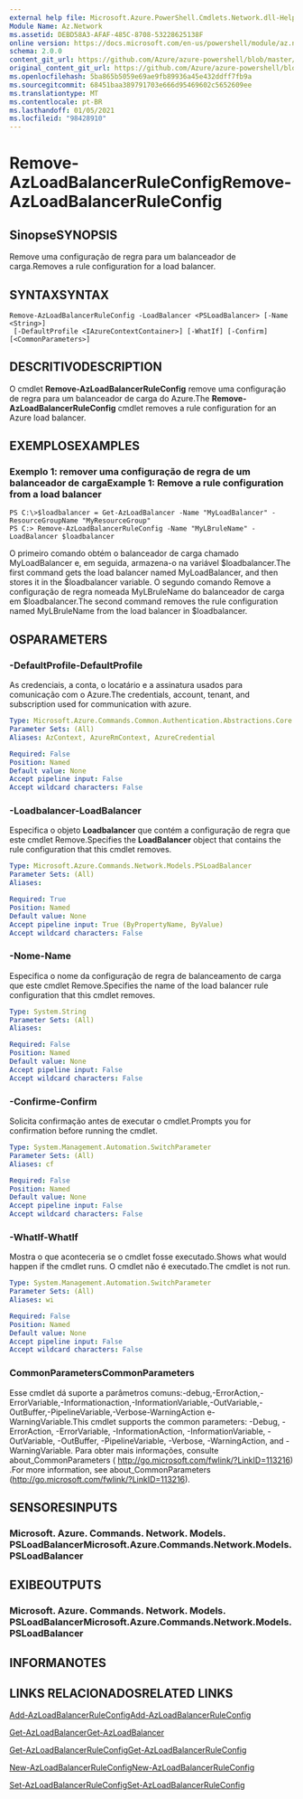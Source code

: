 ```yaml
---
external help file: Microsoft.Azure.PowerShell.Cmdlets.Network.dll-Help.xml
Module Name: Az.Network
ms.assetid: DEBD58A3-AFAF-485C-8708-53228625138F
online version: https://docs.microsoft.com/en-us/powershell/module/az.network/remove-azloadbalancerruleconfig
schema: 2.0.0
content_git_url: https://github.com/Azure/azure-powershell/blob/master/src/Network/Network/help/Remove-AzLoadBalancerRuleConfig.md
original_content_git_url: https://github.com/Azure/azure-powershell/blob/master/src/Network/Network/help/Remove-AzLoadBalancerRuleConfig.md
ms.openlocfilehash: 5ba865b5059e69ae9fb89936a45e432ddff7fb9a
ms.sourcegitcommit: 68451baa389791703e666d95469602c5652609ee
ms.translationtype: MT
ms.contentlocale: pt-BR
ms.lasthandoff: 01/05/2021
ms.locfileid: "98428910"
---
```

# <span data-ttu-id="1720e-101">Remove-AzLoadBalancerRuleConfig</span><span class="sxs-lookup"><span data-stu-id="1720e-101">Remove-AzLoadBalancerRuleConfig</span></span>

## <span data-ttu-id="1720e-102">Sinopse</span><span class="sxs-lookup"><span data-stu-id="1720e-102">SYNOPSIS</span></span>
<span data-ttu-id="1720e-103">Remove uma configuração de regra para um balanceador de carga.</span><span class="sxs-lookup"><span data-stu-id="1720e-103">Removes a rule configuration for a load balancer.</span></span>

## <span data-ttu-id="1720e-104">SYNTAX</span><span class="sxs-lookup"><span data-stu-id="1720e-104">SYNTAX</span></span>

```
Remove-AzLoadBalancerRuleConfig -LoadBalancer <PSLoadBalancer> [-Name <String>]
 [-DefaultProfile <IAzureContextContainer>] [-WhatIf] [-Confirm] [<CommonParameters>]
```

## <span data-ttu-id="1720e-105">DESCRITIVO</span><span class="sxs-lookup"><span data-stu-id="1720e-105">DESCRIPTION</span></span>
<span data-ttu-id="1720e-106">O cmdlet **Remove-AzLoadBalancerRuleConfig** remove uma configuração de regra para um balanceador de carga do Azure.</span><span class="sxs-lookup"><span data-stu-id="1720e-106">The **Remove-AzLoadBalancerRuleConfig** cmdlet removes a rule configuration for an Azure load balancer.</span></span>

## <span data-ttu-id="1720e-107">EXEMPLOS</span><span class="sxs-lookup"><span data-stu-id="1720e-107">EXAMPLES</span></span>

### <span data-ttu-id="1720e-108">Exemplo 1: remover uma configuração de regra de um balanceador de carga</span><span class="sxs-lookup"><span data-stu-id="1720e-108">Example 1: Remove a rule configuration from a load balancer</span></span>
```
PS C:\>$loadbalancer = Get-AzLoadBalancer -Name "MyLoadBalancer" -ResourceGroupName "MyResourceGroup"
PS C:> Remove-AzLoadBalancerRuleConfig -Name "MyLBruleName" -LoadBalancer $loadbalancer
```

<span data-ttu-id="1720e-109">O primeiro comando obtém o balanceador de carga chamado MyLoadBalancer e, em seguida, armazena-o na variável $loadbalancer.</span><span class="sxs-lookup"><span data-stu-id="1720e-109">The first command gets the load balancer named MyLoadBalancer, and then stores it in the $loadbalancer variable.</span></span>
<span data-ttu-id="1720e-110">O segundo comando Remove a configuração de regra nomeada MyLBruleName do balanceador de carga em $loadbalancer.</span><span class="sxs-lookup"><span data-stu-id="1720e-110">The second command removes the rule configuration named MyLBruleName from the load balancer in $loadbalancer.</span></span>

## <span data-ttu-id="1720e-111">OS</span><span class="sxs-lookup"><span data-stu-id="1720e-111">PARAMETERS</span></span>

### <span data-ttu-id="1720e-112">-DefaultProfile</span><span class="sxs-lookup"><span data-stu-id="1720e-112">-DefaultProfile</span></span>
<span data-ttu-id="1720e-113">As credenciais, a conta, o locatário e a assinatura usados para comunicação com o Azure.</span><span class="sxs-lookup"><span data-stu-id="1720e-113">The credentials, account, tenant, and subscription used for communication with azure.</span></span>

```yaml
Type: Microsoft.Azure.Commands.Common.Authentication.Abstractions.Core.IAzureContextContainer
Parameter Sets: (All)
Aliases: AzContext, AzureRmContext, AzureCredential

Required: False
Position: Named
Default value: None
Accept pipeline input: False
Accept wildcard characters: False
```

### <span data-ttu-id="1720e-114">-Loadbalancer</span><span class="sxs-lookup"><span data-stu-id="1720e-114">-LoadBalancer</span></span>
<span data-ttu-id="1720e-115">Especifica o objeto **Loadbalancer** que contém a configuração de regra que este cmdlet Remove.</span><span class="sxs-lookup"><span data-stu-id="1720e-115">Specifies the **LoadBalancer** object that contains the rule configuration that this cmdlet removes.</span></span>

```yaml
Type: Microsoft.Azure.Commands.Network.Models.PSLoadBalancer
Parameter Sets: (All)
Aliases:

Required: True
Position: Named
Default value: None
Accept pipeline input: True (ByPropertyName, ByValue)
Accept wildcard characters: False
```

### <span data-ttu-id="1720e-116">-Nome</span><span class="sxs-lookup"><span data-stu-id="1720e-116">-Name</span></span>
<span data-ttu-id="1720e-117">Especifica o nome da configuração de regra de balanceamento de carga que este cmdlet Remove.</span><span class="sxs-lookup"><span data-stu-id="1720e-117">Specifies the name of the load balancer rule configuration that this cmdlet removes.</span></span>

```yaml
Type: System.String
Parameter Sets: (All)
Aliases:

Required: False
Position: Named
Default value: None
Accept pipeline input: False
Accept wildcard characters: False
```

### <span data-ttu-id="1720e-118">-Confirme</span><span class="sxs-lookup"><span data-stu-id="1720e-118">-Confirm</span></span>
<span data-ttu-id="1720e-119">Solicita confirmação antes de executar o cmdlet.</span><span class="sxs-lookup"><span data-stu-id="1720e-119">Prompts you for confirmation before running the cmdlet.</span></span>

```yaml
Type: System.Management.Automation.SwitchParameter
Parameter Sets: (All)
Aliases: cf

Required: False
Position: Named
Default value: None
Accept pipeline input: False
Accept wildcard characters: False
```

### <span data-ttu-id="1720e-120">-WhatIf</span><span class="sxs-lookup"><span data-stu-id="1720e-120">-WhatIf</span></span>
<span data-ttu-id="1720e-121">Mostra o que aconteceria se o cmdlet fosse executado.</span><span class="sxs-lookup"><span data-stu-id="1720e-121">Shows what would happen if the cmdlet runs.</span></span> <span data-ttu-id="1720e-122">O cmdlet não é executado.</span><span class="sxs-lookup"><span data-stu-id="1720e-122">The cmdlet is not run.</span></span>

```yaml
Type: System.Management.Automation.SwitchParameter
Parameter Sets: (All)
Aliases: wi

Required: False
Position: Named
Default value: None
Accept pipeline input: False
Accept wildcard characters: False
```

### <span data-ttu-id="1720e-123">CommonParameters</span><span class="sxs-lookup"><span data-stu-id="1720e-123">CommonParameters</span></span>
<span data-ttu-id="1720e-124">Esse cmdlet dá suporte a parâmetros comuns:-debug,-ErrorAction,-ErrorVariable,-Informationaction,-InformationVariable,-OutVariable,-OutBuffer,-PipelineVariable,-Verbose-WarningAction e-WarningVariable.</span><span class="sxs-lookup"><span data-stu-id="1720e-124">This cmdlet supports the common parameters: -Debug, -ErrorAction, -ErrorVariable, -InformationAction, -InformationVariable, -OutVariable, -OutBuffer, -PipelineVariable, -Verbose, -WarningAction, and -WarningVariable.</span></span> <span data-ttu-id="1720e-125">Para obter mais informações, consulte about_CommonParameters ( http://go.microsoft.com/fwlink/?LinkID=113216) .</span><span class="sxs-lookup"><span data-stu-id="1720e-125">For more information, see about_CommonParameters (http://go.microsoft.com/fwlink/?LinkID=113216).</span></span>

## <span data-ttu-id="1720e-126">SENSORES</span><span class="sxs-lookup"><span data-stu-id="1720e-126">INPUTS</span></span>

### <span data-ttu-id="1720e-127">Microsoft. Azure. Commands. Network. Models. PSLoadBalancer</span><span class="sxs-lookup"><span data-stu-id="1720e-127">Microsoft.Azure.Commands.Network.Models.PSLoadBalancer</span></span>

## <span data-ttu-id="1720e-128">EXIBE</span><span class="sxs-lookup"><span data-stu-id="1720e-128">OUTPUTS</span></span>

### <span data-ttu-id="1720e-129">Microsoft. Azure. Commands. Network. Models. PSLoadBalancer</span><span class="sxs-lookup"><span data-stu-id="1720e-129">Microsoft.Azure.Commands.Network.Models.PSLoadBalancer</span></span>

## <span data-ttu-id="1720e-130">INFORMA</span><span class="sxs-lookup"><span data-stu-id="1720e-130">NOTES</span></span>

## <span data-ttu-id="1720e-131">LINKS RELACIONADOS</span><span class="sxs-lookup"><span data-stu-id="1720e-131">RELATED LINKS</span></span>

[<span data-ttu-id="1720e-132">Add-AzLoadBalancerRuleConfig</span><span class="sxs-lookup"><span data-stu-id="1720e-132">Add-AzLoadBalancerRuleConfig</span></span>](./Add-AzLoadBalancerRuleConfig.md)

[<span data-ttu-id="1720e-133">Get-AzLoadBalancer</span><span class="sxs-lookup"><span data-stu-id="1720e-133">Get-AzLoadBalancer</span></span>](./Get-AzLoadBalancer.md)

[<span data-ttu-id="1720e-134">Get-AzLoadBalancerRuleConfig</span><span class="sxs-lookup"><span data-stu-id="1720e-134">Get-AzLoadBalancerRuleConfig</span></span>](./Get-AzLoadBalancerRuleConfig.md)

[<span data-ttu-id="1720e-135">New-AzLoadBalancerRuleConfig</span><span class="sxs-lookup"><span data-stu-id="1720e-135">New-AzLoadBalancerRuleConfig</span></span>](./New-AzLoadBalancerRuleConfig.md)

[<span data-ttu-id="1720e-136">Set-AzLoadBalancerRuleConfig</span><span class="sxs-lookup"><span data-stu-id="1720e-136">Set-AzLoadBalancerRuleConfig</span></span>](./Set-AzLoadBalancerRuleConfig.md)



